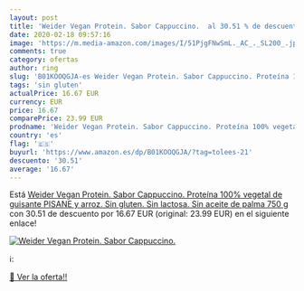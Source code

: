 ```yaml
---
layout: post
title: 'Weider Vegan Protein. Sabor Cappuccino.  al 30.51 % de descuento'
date: 2020-02-18 09:57:16
image: 'https://m.media-amazon.com/images/I/51PjgFNwSmL._AC_._SL200_.jpg'
comments: true
category: ofertas
author: ring
slug: 'B01KOOQGJA-es Weider Vegan Protein. Sabor Cappuccino. Proteína 100%...'
tags: 'sin gluten'
actualPrice: 16.67 EUR
currency: EUR
price: 16.67
comparePrice: 23.99 EUR
prodname: 'Weider Vegan Protein. Sabor Cappuccino. Proteína 100% vegetal de guisante  PISANE  y arroz. Sin gluten. Sin lactosa. Sin aceite de palma  750 g '
country: 'es'
flag: '🇪🇸'
buyurl: 'https://www.amazon.es/dp/B01KOOQGJA/?tag=tolees-21'
descuento: '30.51'
average: '16.67'
---
```


Está [Weider Vegan Protein. Sabor Cappuccino. Proteína 100% vegetal de guisante  PISANE  y arroz. Sin gluten. Sin lactosa. Sin aceite de palma  750 g ](https://www.amazon.es/dp/B01KOOQGJA/?tag=tolees-21) con 30.51 de descuento por 16.67 EUR (original: 23.99 EUR) en el siguiente enlace!

[![Weider Vegan Protein. Sabor Cappuccino. ](https://m.media-amazon.com/images/I/51PjgFNwSmL._AC_._SL200_.jpg)](https://www.amazon.es/dp/B01KOOQGJA/?tag=tolees-21)

ℹ️:


[🛒 Ver la oferta!!](https://www.amazon.es/dp/B01KOOQGJA/?tag=tolees-21)
